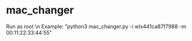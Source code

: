 # mac_changer
Run as root \n
Example: "python3 mac_changer.py -i wlx441ca87f7988 -m 00:11:22:33:44:55"
